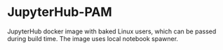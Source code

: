 # JupyterHub-PAM
JupyterHub docker image with baked Linux users, which can be passed during build time. The image uses local notebook spawner.
